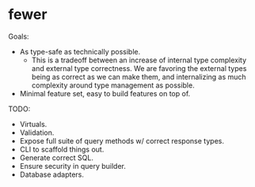 # fewer

Goals:

- As type-safe as technically possible.
  - This is a tradeoff between an increase of internal type complexity and external type correctness. We are favoring the external types being as correct as we can make them, and internalizing as much complexity around type management as possible.
- Minimal feature set, easy to build features on top of.

TODO:

- Virtuals.
- Validation.
- Expose full suite of query methods w/ correct response types.
- CLI to scaffold things out.
- Generate correct SQL.
- Ensure security in query builder.
- Database adapters.
